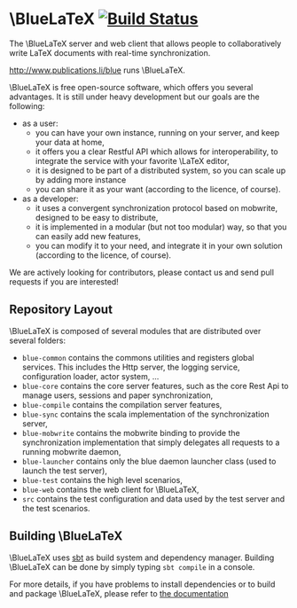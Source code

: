 \BlueLaTeX [![Build Status](https://travis-ci.org/gnieh/bluelatex.png?branch=master)](https://travis-ci.org/gnieh/bluelatex)
==========

The \BlueLaTeX server and web client that allows people to collaboratively write LaTeX documents with real-time synchronization.

<http://www.publications.li/blue> runs \BlueLaTeX.

\BlueLaTeX is free open-source software, which offers you several advantages.
It is still under heavy development but our goals are the following:
 - as a user:
   - you can have your own instance, running on your server, and keep your data at home,
   - it offers you a clear Restful API which allows for interoperability, to integrate the service with your favorite \LaTeX editor,
   - it is designed to be part of a distributed system, so you can scale up by adding more instance
   - you can share it as your want (according to the licence, of course).
 - as a developer:
   - it uses a convergent synchronization protocol based on mobwrite, designed to be easy to distribute,
   - it is implemented in a modular (but not too modular) way, so that you can easily add new features,
   - you can modify it to your need, and integrate it in your own solution (according to the licence, of course).

We are actively looking for contributors, please contact us and send pull requests if you are interested!

Repository Layout
-----------------

\BlueLaTeX is composed of several modules that are distributed over several folders:
 - `blue-common` contains the commons utilities and registers global services. This includes the Http server, the logging service, configuration loader, actor system, ...
 - `blue-core` contains the core server features, such as the core Rest Api to manage users, sessions and paper synchronization,
 - `blue-compile` contains the compilation server features,
 - `blue-sync` contains the scala implementation of the synchronization server,
 - `blue-mobwrite` contains the mobwrite binding to provide the synchronization implementation that simply delegates all requests to a running mobwrite daemon,
 - `blue-launcher` contains only the blue daemon launcher class (used to launch the test server),
 - `blue-test` contains the high level scenarios,
 - `blue-web` contains the web client for \BlueLaTeX,
 - `src` contains the test configuration and data used by the test server and the test scenarios.

Building \BlueLaTeX
-------------------

\BlueLaTeX uses [sbt](http://scala-sbt.org) as build system and dependency manager. Building \BlueLaTeX can be done by simply typing `sbt compile` in a console.

For more details, if you have problems to install dependencies or to build and package \BlueLaTeX, please refer to [the documentation](http://bluelatex.gnieh.org/developers/)
